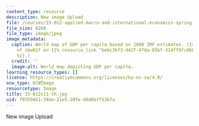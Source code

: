 ```yaml
---
content_type: resource
description: New image Upload
file: /courses/15-012-applied-macro-and-international-economics-spring-2011/f035946134de21e520fed8d6bff5367a_15-012s11-th.jpg
file_size: 8260
file_type: image/jpeg
image_metadata:
  caption: World map of GDP per capita based on 2008 IMF estimates. (Image courtesy
    of sbw01f on {{% resource_link "bebc3bf3-442f-47da-85bf-314ff9fc8664" "Wikipedia"
    %}}.)
  credit: ''
  image-alt: World map depicting GDP per capita.
learning_resource_types: []
license: https://creativecommons.org/licenses/by-nc-sa/4.0/
ocw_type: OCWImage
resourcetype: Image
title: 15-012s11-th.jpg
uid: f0359461-34de-21e5-20fe-d8d6bff5367a
---
```

New image Upload